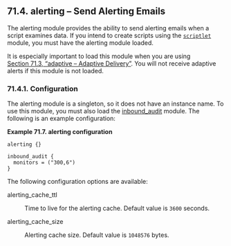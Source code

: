 ## 71.4. alerting – Send Alerting Emails

<a class="indexterm" name="idp19664624"></a>

The alerting module provides the ability to send alerting emails when a script examines data. If you intend to create scripts using the [`scriptlet`](modules.scriptlet "71.60. scriptlet - Lua Policy Scripts") module, you must have the alerting module loaded.

It is especially important to load this module when you are using [Section 71.3, “adaptive – Adaptive Delivery”](modules.adaptive "71.3. adaptive – Adaptive Delivery"). You will not receive adaptive alerts if this module is not loaded.

### 71.4.1. Configuration

The alerting module is a singleton, so it does not have an instance name. To use this module, you must also load the [inbound_audit](modules.inbound_audit "71.41. inbound_audit – Inbound traffic analytics") module. The following is an example configuration:

<a name="example.alerting"></a>

**Example 71.7. alerting configuration**

```
alerting {}

inbound_audit {
  monitors = ("300,6")
}
```

The following configuration options are available:

<dl class="variablelist">

<dt>alerting_cache_ttl</dt>

<dd>

Time to live for the alerting cache. Default value is `3600` seconds.

</dd>

<dt>alerting_cache_size</dt>

<dd>

Alerting cache size. Default value is `1048576` bytes.

</dd>

</dl>
